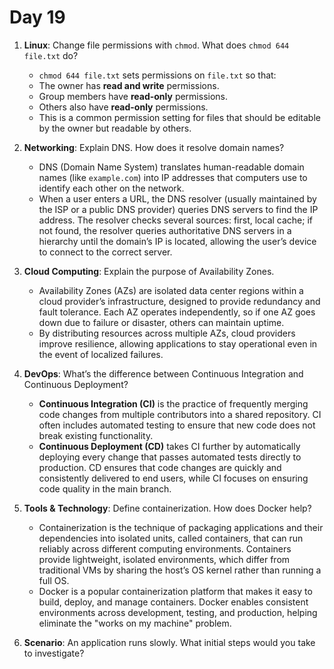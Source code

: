 # Day 19

1. **Linux**: Change file permissions with `chmod`. What does `chmod 644 file.txt` do?
   - `chmod 644 file.txt` sets permissions on `file.txt` so that:
    - The owner has **read and write** permissions.
    - Group members have **read-only** permissions.
    - Others also have **read-only** permissions.
   - This is a common permission setting for files that should be editable by the owner but readable by others.


2. **Networking**: Explain DNS. How does it resolve domain names?
   - DNS (Domain Name System) translates human-readable domain names (like `example.com`) into IP addresses that computers use to identify each other on the network.
   - When a user enters a URL, the DNS resolver (usually maintained by the ISP or a public DNS provider) queries DNS servers to find the IP address. The resolver checks several sources: first, local cache; if not found, the resolver queries authoritative DNS servers in a hierarchy until the domain’s IP is located, allowing the user’s device to connect to the correct server.


3. **Cloud Computing**: Explain the purpose of Availability Zones.
   - Availability Zones (AZs) are isolated data center regions within a cloud provider’s infrastructure, designed to provide redundancy and fault tolerance. Each AZ operates independently, so if one AZ goes down due to failure or disaster, others can maintain uptime. 
   - By distributing resources across multiple AZs, cloud providers improve resilience, allowing applications to stay operational even in the event of localized failures.


4. **DevOps**: What’s the difference between Continuous Integration and Continuous Deployment?
   - **Continuous Integration (CI)** is the practice of frequently merging code changes from multiple contributors into a shared repository. CI often includes automated testing to ensure that new code does not break existing functionality.
   - **Continuous Deployment (CD)** takes CI further by automatically deploying every change that passes automated tests directly to production. CD ensures that code changes are quickly and consistently delivered to end users, while CI focuses on ensuring code quality in the main branch.


5. **Tools & Technology**: Define containerization. How does Docker help?
   - Containerization is the technique of packaging applications and their dependencies into isolated units, called containers, that can run reliably across different computing environments. Containers provide lightweight, isolated environments, which differ from traditional VMs by sharing the host’s OS kernel rather than running a full OS.
   - Docker is a popular containerization platform that makes it easy to build, deploy, and manage containers. Docker enables consistent environments across development, testing, and production, helping eliminate the "works on my machine" problem.


6. **Scenario**: An application runs slowly. What initial steps would you take to investigate?


